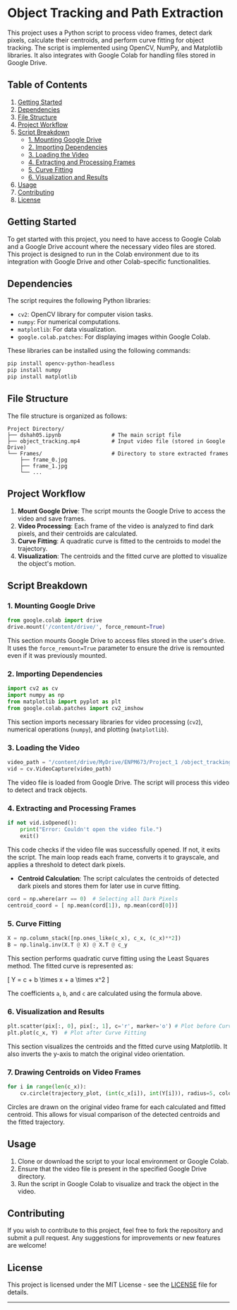 # Object Tracking and Path Extraction

This project uses a Python script to process video frames, detect dark pixels, calculate their centroids, and perform curve fitting for object tracking. The script is implemented using OpenCV, NumPy, and Matplotlib libraries. It also integrates with Google Colab for handling files stored in Google Drive.

## Table of Contents

1. [Getting Started](#getting-started)
2. [Dependencies](#dependencies)
3. [File Structure](#file-structure)
4. [Project Workflow](#project-workflow)
5. [Script Breakdown](#script-breakdown)
   - [1. Mounting Google Drive](#1-mounting-google-drive)
   - [2. Importing Dependencies](#2-importing-dependencies)
   - [3. Loading the Video](#3-loading-the-video)
   - [4. Extracting and Processing Frames](#4-extracting-and-processing-frames)
   - [5. Curve Fitting](#5-curve-fitting)
   - [6. Visualization and Results](#6-visualization-and-results)
6. [Usage](#usage)
7. [Contributing](#contributing)
8. [License](#license)

## Getting Started

To get started with this project, you need to have access to Google Colab and a Google Drive account where the necessary video files are stored. This project is designed to run in the Colab environment due to its integration with Google Drive and other Colab-specific functionalities.

## Dependencies

The script requires the following Python libraries:

- `cv2`: OpenCV library for computer vision tasks.
- `numpy`: For numerical computations.
- `matplotlib`: For data visualization.
- `google.colab.patches`: For displaying images within Google Colab.

These libraries can be installed using the following commands:

```bash
pip install opencv-python-headless
pip install numpy
pip install matplotlib
```

## File Structure

The file structure is organized as follows:

```
Project Directory/
├── dshah05.ipynb                # The main script file
├── object_tracking.mp4          # Input video file (stored in Google Drive)
└── Frames/                      # Directory to store extracted frames
    ├── frame_0.jpg
    ├── frame_1.jpg
    └── ...
```

## Project Workflow

1. **Mount Google Drive**: The script mounts the Google Drive to access the video and save frames.
2. **Video Processing**: Each frame of the video is analyzed to find dark pixels, and their centroids are calculated.
3. **Curve Fitting**: A quadratic curve is fitted to the centroids to model the trajectory.
4. **Visualization**: The centroids and the fitted curve are plotted to visualize the object's motion.

## Script Breakdown

### 1. Mounting Google Drive

```python
from google.colab import drive
drive.mount('/content/drive/', force_remount=True)
```

This section mounts Google Drive to access files stored in the user's drive. It uses the `force_remount=True` parameter to ensure the drive is remounted even if it was previously mounted.

### 2. Importing Dependencies

```python
import cv2 as cv
import numpy as np
from matplotlib import pyplot as plt
from google.colab.patches import cv2_imshow
```

This section imports necessary libraries for video processing (`cv2`), numerical operations (`numpy`), and plotting (`matplotlib`).

### 3. Loading the Video

```python
video_path = "/content/drive/MyDrive/ENPM673/Project_1 /object_tracking.mp4"
vid = cv.VideoCapture(video_path)
```

The video file is loaded from Google Drive. The script will process this video to detect and track objects.

### 4. Extracting and Processing Frames

```python
if not vid.isOpened():
    print("Error: Couldn't open the video file.")
    exit()
```

This code checks if the video file was successfully opened. If not, it exits the script. The main loop reads each frame, converts it to grayscale, and applies a threshold to detect dark pixels.

- **Centroid Calculation**: The script calculates the centroids of detected dark pixels and stores them for later use in curve fitting.

```python
cord = np.where(arr == 0)  # Selecting all Dark Pixels
centroid_coord = [ np.mean(cord[1]), np.mean(cord[0])]
```

### 5. Curve Fitting

```python
X = np.column_stack([np.ones_like(c_x), c_x, (c_x)**2])
B = np.linalg.inv(X.T @ X) @ X.T @ c_y
```

This section performs quadratic curve fitting using the Least Squares method. The fitted curve is represented as:

\[ Y = c + b \times x + a \times x^2 \]

The coefficients `a`, `b`, and `c` are calculated using the formula above.

### 6. Visualization and Results

```python
plt.scatter(pix[:, 0], pix[:, 1], c='r', marker='o') # Plot before Curve Fitting
plt.plot(c_x, Y)  # Plot after Curve Fitting
```

This section visualizes the centroids and the fitted curve using Matplotlib. It also inverts the y-axis to match the original video orientation.

### 7. Drawing Centroids on Video Frames

```python
for i in range(len(c_x)):
    cv.circle(trajectory_plot, (int(c_x[i]), int(Y[i])), radius=5, color=(0, 255, 0), thickness=-1)
```

Circles are drawn on the original video frame for each calculated and fitted centroid. This allows for visual comparison of the detected centroids and the fitted trajectory.

## Usage

1. Clone or download the script to your local environment or Google Colab.
2. Ensure that the video file is present in the specified Google Drive directory.
3. Run the script in Google Colab to visualize and track the object in the video.

## Contributing

If you wish to contribute to this project, feel free to fork the repository and submit a pull request. Any suggestions for improvements or new features are welcome!

## License

This project is licensed under the MIT License - see the [LICENSE](LICENSE) file for details.

---
